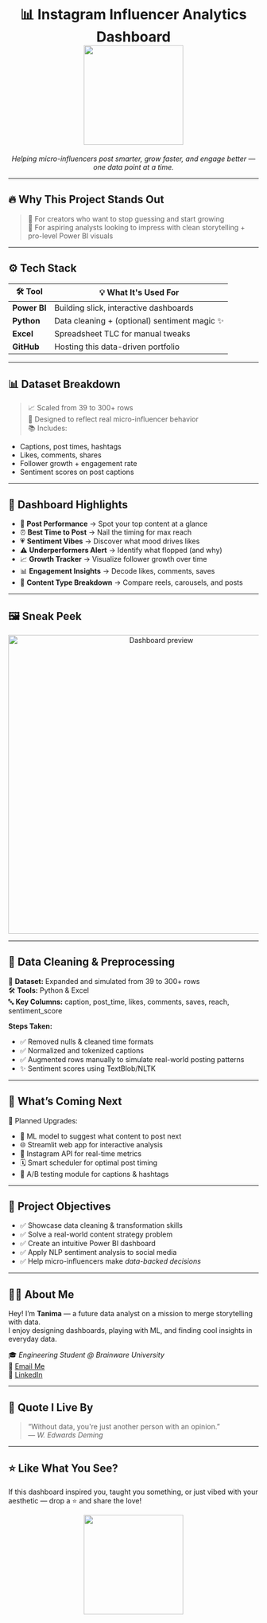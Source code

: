<h1 align="center">
  📊 Instagram Influencer Analytics Dashboard  
  <br>
  <img src="https://media.giphy.com/media/dWesBcTLavkZuG35MI/giphy.gif" width="200"/>
</h1>

<p align="center">
  <i>Helping micro-influencers post smarter, grow faster, and engage better — one data point at a time.</i>
</p>

---

## 🔥 Why This Project Stands Out

> 🚀 For creators who want to stop guessing and start growing  
> 💼 For aspiring analysts looking to impress with clean storytelling + pro-level Power BI visuals  

---

## ⚙️ Tech Stack

| 🛠 Tool      | 💡 What It's Used For                    |
|-------------|------------------------------------------|
| **Power BI** | Building slick, interactive dashboards   |
| **Python**   | Data cleaning + (optional) sentiment magic ✨ |
| **Excel**    | Spreadsheet TLC for manual tweaks        |
| **GitHub**   | Hosting this data-driven portfolio       |

---

## 📊 Dataset Breakdown

> 📈 Scaled from 39 to 300+ rows  
> 🎯 Designed to reflect real micro-influencer behavior  
> 📚 Includes:
- Captions, post times, hashtags  
- Likes, comments, shares  
- Follower growth + engagement rate  
- Sentiment scores on post captions 

---

## 🌟 Dashboard Highlights

- 🧠 **Post Performance** → Spot your top content at a glance  
- ⏰ **Best Time to Post** → Nail the timing for max reach  
- 💗 **Sentiment Vibes** → Discover what mood drives likes  
- ⚠️ **Underperformers Alert** → Identify what flopped (and why)  
- 📈 **Growth Tracker** → Visualize follower growth over time  
- 📊 **Engagement Insights** → Decode likes, comments, saves  
- 🔁 **Content Type Breakdown** → Compare reels, carousels, and posts  

---

## 🖼 Sneak Peek

<p align="center">
  <img src="[images/dashboard_screenshot.png](https://github.com/user-attachments/assets/c9e7ff86-1e18-4336-ae2f-74a7dcd164fc)" width="600" alt="Dashboard preview">
</p>

---

## 🧼 Data Cleaning & Preprocessing

📁 **Dataset:** Expanded and simulated from 39 to 300+ rows  
🛠️ **Tools:** Python & Excel  
🔤 **Key Columns:** caption, post_time, likes, comments, saves, reach, sentiment_score

**Steps Taken:**
- ✅ Removed nulls & cleaned time formats  
- ✅ Normalized and tokenized captions  
- ✅ Augmented rows manually to simulate real-world posting patterns  
- ✨ Sentiment scores using TextBlob/NLTK

---

## 🔮 What’s Coming Next

🚧 Planned Upgrades:
- 🎯 ML model to suggest what content to post next  
- 🌐 Streamlit web app for interactive analysis  
- 📡 Instagram API for real-time metrics  
- 🗓️ Smart scheduler for optimal post timing  
- 🧪 A/B testing module for captions & hashtags

---

## 🎯 Project Objectives

- ✅ Showcase data cleaning & transformation skills  
- ✅ Solve a real-world content strategy problem  
- ✅ Create an intuitive Power BI dashboard  
- ✅ Apply NLP sentiment analysis to social media  
- ✅ Help micro-influencers make *data-backed decisions*

---

## 👩‍💻 About Me

Hey! I’m **Tanima** — a future data analyst on a mission to merge storytelling with data.  
I enjoy designing dashboards, playing with ML, and finding cool insights in everyday data.

🎓 *Engineering Student @ Brainware University*  
📧 [Email Me](mailto:tanimadas700@gmail.com)  
🔗 [LinkedIn](www.linkedin.com/in/tanima-das-3b4289282) 

---

## 🧠 Quote I Live By

> “Without data, you're just another person with an opinion.”  
> — *W. Edwards Deming*

---

## ⭐ Like What You See?

If this dashboard inspired you, taught you something, or just vibed with your aesthetic — drop a ⭐ and share the love!

<p align="center">
  <img src="https://media.giphy.com/media/l0MYEqEzwMWFCg8rm/giphy.gif" width="200"/>
</p>

